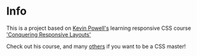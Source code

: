 # Info
This is a project based on [Kevin Powell's](https://www.kevinpowell.co/) learning responsive CSS course ['Conquering Responsive Layouts'](https://courses.kevinpowell.co/conquering-responsive-layouts)

Check out his course, and many [others](https://www.kevinpowell.co/courses/) if you want to be a CSS master!